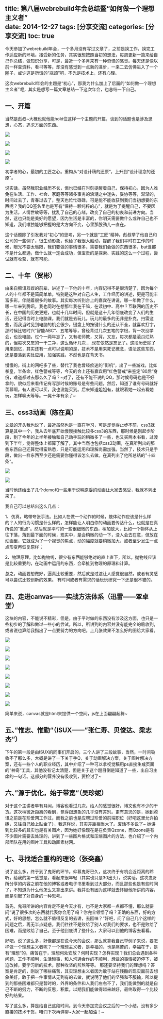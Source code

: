 title: 第八届webrebuild年会总结暨“如何做一个理想主义者”          
date: 2014-12-27
tags: [分享交流]
categories: [分享交流]
toc: true
---

今天参加了webrebuild年会，一个多月没有写过文章了，之前是换工作，换完工作适应新的环境，接受新的任务，其实很想按照当初的想法，每周更新一篇来给自己作总结，做知识分享，可是，最近一个多月来有一种奇怪的感觉。每天还是像以前一样查资料，看书等等，却没有感觉到一点新的进步，一来二去仿佛进入了一个圈子，或许这是所谓的“瓶颈”吧，不光是技术上，还有心理。

这次webrebuild年会的主题是“初心”，那我为什么加上了后面的“如何做一个理想主义者”呢，其实是想写一篇文章总结一下这次年会，也总结一下自己。
 
## 一、开篇

当然是彪叔~大概也就他能hold住这样一个主题的开篇，谈到的话题也是涉及思想，心态，追求方面的东西。

![](webrebuild_2015/1.jpg)

![](webrebuild_2015/2.jpg)

![](webrebuild_2015/3.jpg) 

![](webrebuild_2015/4.jpg)

初学者的心，最初的工匠之心。重构从“对设计稿的还原”，上升到“设计理念的还原”。

说实话，虽然我职业经历不长，但也已经在时刻提醒着自己，保持初心，因为人难免在生活、工作、社会、家庭等等诸多事务的浪潮之中迷失，妥协等等，渐渐的，时间过去了，青春过去了，整天也忙忙碌碌，可是能不能收获到我们当初想要的东西呢？我的QQ签名里也是写有“保持一颗纯粹的心”，就是为了提醒自己，不要因为生活，人情世故等等，扰乱了自己的心绪，改变了自己的初衷和前进方向。当然，这也只能是美好的愿望，因为生活是丰富的，你明天需要做什么或许自己也不知道，我们唯独能够把握的是大方向不变，心里那股劲儿一直在。

这个话题除了引发我对“初心”的思考，另一个就是“工匠“精神，彪叔举了他自己和公司的一些例子，很生动形象，也给了我很大触动，提醒了我们平时在工作的时候，眼光不要太局限，我们要做的事情很多，需要我们会做的东西很多，but谁都不是什么都通，做什么就一定会成功，但宝贵的是探索、实践的这么一个过程，尝试就有收获，就有可能。

## 二、十年（贺彬）

由来自腾讯互娱的前辈，讲述了一下他的十年，内容记得不是很清楚了，因为每个人的十年都不是简简单单，特别是这种对自己人生，工作经历的讲述，更是可能丰富多彩，伴随着很多的故事。其实每次听到台上的嘉宾在讲说，哪一年做了什么，哪一年来到腾讯，我也同时在想那年我在干嘛，在读初中、高中？互联网的历史不长，在中国的历史更短，也就十几年时间，但就是这十几年彻底改变了人们的生活，还记得当时上电脑课，我们就是去玩儿，玩儿的最多的无非是扑克，扫雷这些，而我当时见到电脑的机会很少，键盘上的按键什么的还认不全，就喜欢打字，那时候比较时兴”智能ABC“、五笔等等，曾经背过几次五笔的字根，背一次没学会，也没电脑，过个一两年忘了，又有老师教，又背，又忘，每次都是滚瓜烂熟的，但每次又忘的一干二净，这么循环几次.....现在依然是忘记了。这段历史除了用来回忆，其实还有一点可以说明的是，技术不是用来死记概念，语法这些东西，还是要落到实处应用，加强实践，不然也是在背天书。

慢慢的，街上的网吧多了些，替代了我也曾经痴迷的”街机“，出了一些游戏，比如拳皇，半条命，红色警戒等等，今天的会上还有嘉宾用”红色警戒“来鉴定”80后“身份，难道都过去那么久了吗？~对了，还有不能不说的QQ，那时候号码也是不好拿的，貌似后来看传记有写那时候的账号是有些问题，然后，知道了谁有号码就好羡慕啊，有人说可以买，我也没能买到。后来知道姐姐有，就跟着她一起去看她玩，怎样聊天等等。一晃十年有余了~

## 三、css3动画（陈在真）

文章的开头我也说了，最近虽然也是一直在学习，可是却觉得止步不前，css3就算是其中一个，我从去年底开始慢慢接触比较多css3的东西，那时候是刚起步阶段，到了今年的上半年接触和自己动手玩的稍微多了一些，也又买两本书看，过渡到下半年，觉得整体上都算了解了，其中当然也包括css3动画，在真所列出的那些东西自己还算觉得蛮熟悉，只是可能运用和理解尚需加强。当然了，技术只是手段，做出一样东西至少还是需要你懂得该怎么去做。在真列出了他所总结的”十四条“。

![](webrebuild_2015/5.jpg)

![](webrebuild_2015/6.jpg)

当时他还给出了几个demo和一些用于说明原委的动画让大家去感受，我就不列出来了。

我自己可以总结出这么几点：

1、仿真，略带夸张手法。比如人在做一个动作的时候，肢体动作应该是什么样的？人的行为习惯是什么样的，怎样能让人明白你的动画要传达什么，也就是在真所说的”重点“。然后就是平时的一些很细微的东西，稍加放大，比如一个物体从上往下落，落到最下面的时候，现实中，是会稍微的动一下，没人会去在意，但放在动画里，它就成为了一个视觉的焦点，动的幅度就要稍微加大，或者至少发生一点点形变再恢复原样；

2、物理原理。比如抛物线，很少有东西能够绝对的直上直下，所以，抛物线应该是比较重要的，在动画中运用的东西，会牵扯到物理的原理和计算。

总之，动画要想做好，逼真比较重要，然后就是过渡让人感觉很自然，或者有灵感可以尝试比较创新的效果。 有时间或者有需求的话玩玩研究一下还是很不错的。

## 四、走进canvas——实战方法体系（迅雷——覃卓堂）

这块的内容，不能说不精彩，但是，由于平时做的东西没有涉及这方面，也只是一些初步的了解和做过一些小的尝试，所以，所讲到的内容并没有能完全的吸收到，或者说也算给我指出了一点要努力的方向吧。上几张效果不怎么好的图给大家看。

![](webrebuild_2015/7.jpg) 

![](webrebuild_2015/8.jpg) 

![](webrebuild_2015/9.jpg) 

![](webrebuild_2015/10.jpg) 

![](webrebuild_2015/11.jpg) 

![](webrebuild_2015/12.jpg) 

![](webrebuild_2015/13.jpg) 

![](webrebuild_2015/14.jpg) 

简单来说，canvas就是html来提供一个空间，js在上面翩翩起舞~

## 五、”惟志、惟勤“（ISUX——”张仁寿、贝俊达、梁志杰“）

下午的第一段是由ISUX的同事们开启的，三个人讲了三段故事，当然，一时间吸收不了那么多，大概是讲了一下关于手Q，关于动画解决方案，关于图片解决方案，还有一些个人的职业经历，其中介绍了一种可以拿视觉稿用ps直接生成页面的”神奇“工具，其他没有记太清楚，但是关于这个题目倒是知道了一些，出自习主席的一句话。这部分的营养没有吸收到，要检讨了~

## 六、”源于优化，始于带宽“（吴珍妮）

对于这个主讲者早有耳闻，博客也看过几次，给人的感觉很好，博文也有不少的干货。这次稍微近距离的看到，觉得跟想象的几乎没有差别。更有意思的是，她到腾讯之前是在珍爱网工作过，而我之前也是应聘过珍爱的前端职位（好吧这里允许拍砖，又往自己脸上贴金了），我这样说，其实差距相当大了。废话不多说了~
她讲到比较多的其实也是有关图片，因为她好像现在是在负责Qzone，而Qzone是有不少图片需要去处理的，讲到了一些图片格式和压缩图片的方法，也介绍了一个内部团队在用的图片工具和动画素材网。

## 七、寻找适合重构的理论（张癸鑫）

说了这么多，终于到了鬼哥的环节，仰慕鬼哥已久，这次终于有机会近距离的聆听，给我的第一感觉是，看起来很年轻（其实也只是30出头），说实话，这次鬼哥所分享的内容之前在他的博客或者电子书里看到过大部分，而且那些也是有些时间了，不知道为什么他怎么又拿出来讲。我并没有因为这样就去怀疑他所讲的内容，而是引起了对自身的一种思考。

首先，鬼哥所讲的内容肯定不是今天才有，也不是大家都一点都不懂，那么就要问”说了很多次的东西就代表你会用了吗？你完全领悟了吗？正确的东西，好的方式，好的思想，怎么就不值得反复的去讲，去回味？“好吧，问了自己几个这样的问题之后，再无半点疑惑。我们往往不是败给了别人对我们的要求，也不是败给了困难，而是败给了自己。至于他到底讲了些什么，大家可以到他的博客去看看。

好吧，说了这么多，好像都是在说今天的会议，那么就拿我自己举例子来说，要怎样做一个理想主义者呢？一个理想主义者，是幸福的，也是痛苦的，幸福在于，是有”理想“的，痛苦在于，理想何处安放？何时实现？怎样实现？我们总会遇到各种问题，工作不顺利，生活琐事，和人沟通合作的不顺利，想做的事情被迫停下，被迫改掉，要学习新的技术，那种攻坚的煎熬等等。 那还要坚持我们的理想吗？答案是肯定的，刚说了哪些痛苦，其实理想主义者因为敢于站在残酷的现实面前去想象美好，敢于把一件事情从无到有的去做，就说明了他们的坚强和不服输，所以提到的那些困难都只是暂时的，外界的条件和人我们左右不了，我们能做到的就是自己不断的努力，不断的反思，积累，以期我们能做得越来越好，最终取得一个比较好的结果。

写了这么多，算是给自己这段时间，到今天参加完会议之后的一个小结。没有多少直接的技术干货，咱们下次再详聊~大家一起加油！~
 
